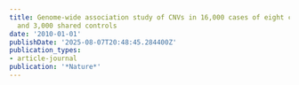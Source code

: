 ```yaml
---
title: Genome-wide association study of CNVs in 16,000 cases of eight common diseases
  and 3,000 shared controls
date: '2010-01-01'
publishDate: '2025-08-07T20:48:45.284400Z'
publication_types:
- article-journal
publication: '*Nature*'
---
```

